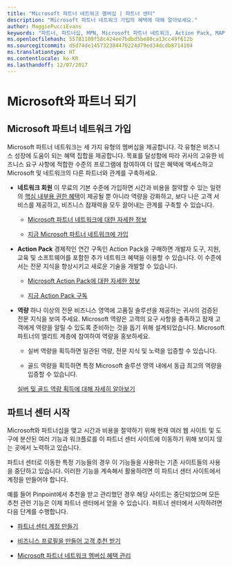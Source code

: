```yaml
---
title: "Microsoft 파트너 네트워크 멤버십 | 파트너 센터"
description: "Microsoft 파트너 네트워크 가입의 혜택에 대해 알아보세요."
author: MaggiePucciEvans
keywords: "파트너, 파트너십, MPN, Microsoft 파트너 네트워크, Action Pack, MAPS, Action Pack 구독, 혜택, MPN 혜택, 멤버십"
ms.openlocfilehash: 55781109f58c424ee7bdbd5be80ca13cc49f612b
ms.sourcegitcommit: d5d74de145732384470224d79ed34dcdb8714104
ms.translationtype: HT
ms.contentlocale: ko-KR
ms.lasthandoff: 12/07/2017
---
```

# <a name="partner-with-microsoft"></a>Microsoft와 파트너 되기

## <a name="join-the-microsoft-partner-network"></a>Microsoft 파트너 네트워크 가입

Microsoft 파트너 네트워크는 세 가지 유형의 멤버십을 제공합니다. 각 유형은 비즈니스 성장에 도움이 되는 혜택 집합을 제공합니다. 목표를 달성함에 따라 귀사의 고유한 비즈니스 요구 사항에 적합한 수준의 프로그램에 참여하여 더 많은 혜택에 액세스하고 Microsoft 및 네트워크의 다른 파트너와 관계를 구축하세요.

-   **네트워크 회원** 이 무료의 기본 수준에 가입하면 시간과 비용을 절약할 수 있는 일련의 [핵심 내부용 권한 혜택](https://partner.microsoft.com/membership/core-benefits)이 제공될 뿐 아니라 역량을 강화하고, 보다 나은 고객 서비스를 제공하고, 비즈니스 잠재력을 모두 끌어내는 관계를 구축할 수 있습니다.

    -   [Microsoft 파트너 네트워크에 대한 자세한 정보](https://partner.microsoft.com/membership/how-it-works)

    -   [지금 Microsoft 파트너 네트워크에 가입](https://partners.microsoft.com/PartnerProgram/simplifiedenrollment.aspx)

-   **Action Pack** 경제적인 연간 구독인 Action Pack을 구매하면 개발자 도구, 지원, 교육 및 소프트웨어를 포함한 추가 네트워크 혜택을 이용할 수 있습니다. 이 수준에서는 전문 지식을 향상시키고 새로운 기술을 개발할 수 있습니다.

    -   [Microsoft Action Pack에 대한 자세한 정보](https://partner.microsoft.com/membership/action-pack)

    -   [지금 Action Pack 구독](mpn-get-action-pack.md)

-   **역량** 하나 이상의 전문 비즈니스 영역에 고품질 솔루션을 제공하는 귀사의 검증된 전문 지식을 보여 주세요. Microsoft 역량은 고객의 요구 사항을 충족하고 잠재 고객에게 역량을 알릴 수 있도록 준비하는 것을 돕기 위해 설계되었습니다. Microsoft 파트너의 엘리트 계층에 참여하여 역량을 홍보하세요.

    -   실버 역량을 획득하면 일관된 역량, 전문 지식 및 노력을 입증할 수 있습니다.

    -   골드 역량을 획득하면 특정 Microsoft 솔루션 영역 내에서 동급 최고의 역량을 입증할 수 있습니다.

    [실버 및 골드 역량 획득에 대해 자세히 알아보기](https://partner.microsoft.com/membership/competencies)

   
## <a name="get-started-with-partner-center"></a>파트너 센터 시작

Microsoft와 파트너십을 맺고 시간과 비용을 절약하기 위해 현재 여러 웹 사이트 및 도구에 분산된 여러 기능과 워크플로를 이 파트너 센터 사이트에 이동하기 위해 보이지 않는 곳에서 노력하고 있습니다. 

파트너 센터로 이동한 특정 기능들의 경우 이 기능들을 사용하는 기존 사이트들의 사용을 중단하고 있습니다. 이러한 기능을 계속해서 활용하려면 이 파트너 센터 사이트에서 계정을 만들어야 합니다. 

예를 들어 Pinpoint에서 추천을 받고 관리했던 경우 해당 사이트는 중단되었으며 모든 추천 관련 기능은 이제 파트너 센터에서 얻을 수 있습니다. 파트너 센터에서 시작하려면 다음 단계를 수행합니다.   

-   [파트너 센터 계정 만들기](mpn-create-a-partner-center-account.md)

-   [비즈니스 프로필을 만들어 고객 추천 받기](create-a-marketing-profile.md)

-   [Microsoft 파트너 네트워크 멤버십 혜택 관리](manage-your-partner-network-benefits.md)


